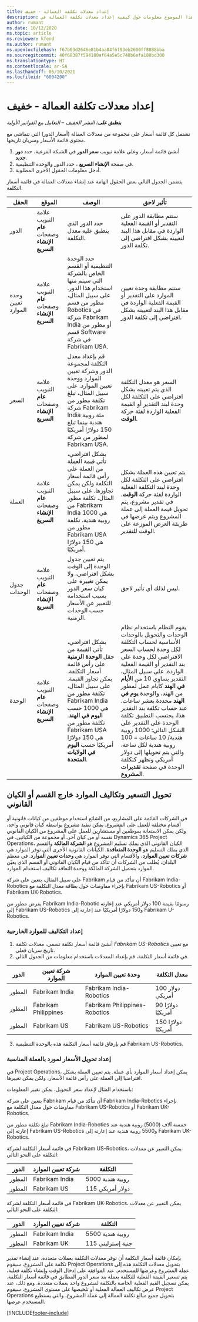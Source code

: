 ```yaml
---
title: إعداد معدلات تكلفة العمالة - خفيف
description: يقدم هذا الموضوع معلومات حول كيفية إعداد معدلات تكلفة العمالة في Project Operations.
author: rumant
ms.date: 10/12/2020
ms.topic: article
ms.reviewer: kfend
ms.author: rumant
ms.openlocfilehash: f67b03d2646e81b4aa84f6f93eb2600ff8888bba
ms.sourcegitcommit: 40f68387f594180af64a5e5c748b6efa188bd300
ms.translationtype: HT
ms.contentlocale: ar-SA
ms.lasthandoff: 05/10/2021
ms.locfileid: "6004200"
---
```

# <a name="set-up-labor-cost-rates---lite"></a>إعداد معدلات تكلفة العمالة - خفيف

_**ينطبق على:** النشر الخفيف – التعامل مع الفواتير الأولية_

تشتمل كل قائمة أسعار على مجموعة من معدلات العمالة (أسعار الدور) التي تتماشى مع محتوى قائمة الأسعار وسريان تاريخها.‬

1. أنشئ قائمة أسعار، وعلى علامة تبويب **سعر الدور** في الشبكة الفرعية، حدد **دور جديد**.
2. في صفحة **الإنشاء السريع** ، حدد الدور والوحدة التنظيمية.
3. أدخل معلومات الحقول الأخرى المطلوبة.

يتضمن الجدول التالي بعض الحقول الهامة عند إنشاء معدلات العمالة في قائمة أسعار التكلفة.

| الحقل | الموقع | ‏‏الوصف | تأثير لاحق |
| --- | --- | --- | --- |
| الدور | علامة التبويب **عام** وصفحات **الإنشاء السريع** | حدد الدور الذي ينطبق عليه معدل التكلفة. | ستتم مطابقة الدور على التقدير أو القيمة الفعلية الواردة في مقابل هذا البند لتعيينه بشكل افتراضي إلى تكلفة الدور. |
| وحدة تعيين الموارد | علامة التبويب **عام** وصفحات **الإنشاء السريع** | حدد الوحدة التنظيمية أو القسم الخاص بالشركة التي سيتم منها استخدام هذا الدور. على سبيل المثال، مطور من قسم Robotics في شركة Fabrikam India أو مطور من قسم Software في شركة Fabrikam USA. | ستتم مطابقة وحدة تعيين الموارد على التقدير أو القيمة الفعلية الواردة في مقابل هذا البند لتعيينه بشكل افتراضي إلى تكلفة الدور. |
| السعر | علامة التبويب **عام** وصفحات **الإنشاء السريع** | قم بإعداد معدل التكلفة لمجموعة الدور وشركة تعيين الموارد ووحدة تعيين الموارد. على سبيل المثال، تبلغ تكلفة مطور من شركة Fabrikam India مئة روبية هندية بينما تبلغ 150 دولارًا أمريكيًا لمطور من شركة Fabrikam USA. | السعر هو معدل التكلفة الذي يتم تعيينه بشكل افتراضي على التكلفة لكل وحدة لبند التقدير أو القيمة الفعلية الواردة لفئة حركة **الوقت**. |
| ‏‏العملة | علامة التبويب **عام** وصفحات **الإنشاء السريع** | بشكل افتراضي، تأتي قيمة العملة من العملة على رأس قائمة أسعار التكلفة ولكن يمكن تجاوزها. على سبيل المثال، تكلفة مطور من Fabrikam India هي 1000 روبية هندية. تكلفة مطور من Fabrikam USA هي 150 دولارًا أمريكيًا. | يتم تعيين هذه العملة بشكل افتراضي على التكلفة لكل وحدة لبند التكلفة الفعلية الواردة لفئة حركة **الوقت**. في تقدير مشروع، يتم تحويل قيمة العملة إلى عملة المشروع ويتم عرضها في طريقة العرض الموزعة على الوقت للتقدير. |
| جدول الوحدات | علامة التبويب **عام** وصفحات **الإنشاء السريع** | يتم تعيين جدول الوحدة إلى الوقت بشكل افتراضي، ولا يمكن تغييره على كيان سعر الدور بسبب استخدامه للتعبير عن الأسعار حسب الوحدات الزمنية. | ليس لذلك أي تأثير لاحق. |
| الوحدة | علامة التبويب **عام** وصفحات **الإنشاء السريع** | بشكل افتراضي، تأتي القيمة من حقل **الوحدة الزمنية** على رأس قائمة أسعار التكلفة. يمكن تجاوز القيمة. على سبيل المثال، تكلفة مطور من Fabrikam India هي 1000 حسب **اليوم في الهند**. تكلفة مطور من Fabrikam USA هي 150 دولارًا أمريكيًا حسب **اليوم في الولايات المتحدة**. | يقوم النظام باستخدام نظام الوحدات والتحويل بالوحدات الأساسية لحساب التكلفة لكل وحدة لحساب السعر الافتراضي لكل وحدة على بند التقدير أو القيمة الفعلية الواردة. على سبيل المثال، التقدير يساوي 10 من **الأيام في الهند** كأيام عمل لمطور من الهند، والوحدة **يوم في الهند** محددة بعشر ساعات. عند حساب تكلفة بند التقدير هذا، يحتسب التطبيق تكلفة الوحدة على التقدير على الشكل التالي: 1000 روبية هندية/ 10 ساعات = 100 روبية هندية لكل ساعة، والتي يتم تحويلها إلى دولار أمريكي وتظهر كتكلفة الوحدة في صفحة **تقديرات المشروع**. |

## <a name="transfer-pricing-and-costs-for-resources-outside-of-your-division-or-legal-entity"></a>تحويل التسعير وتكاليف الموارد خارج القسم أو الكيان القانوني

في الشركات القائمة على المشاريع، من الشائع استخدام موظفين من كيانات قانونية أو أقسام مختلفة للعمل على المشروع. يمكن تنفيذ مشروع بواسطة كيان قانوني واحد، ولكن يمكن الاستعانة بموظفين أو مستشارين للعمل على المشروع من الكيان القانوني نفسه أو من كيان آخر، أو مجموعة من الكيانين. في Dynamics 365 Project Operations، الكيان القانوني الذي يملك تسليم المشروع هو **الشركة المالكة** والقسم الذي يملك التسليم هو **الوحدة المتعاقدة**‬. الكيانات القانونية الأخرى التي توفر الموارد هي **شركات تعيين الموارد**، والأقسام التي توفر الموارد هي **وحدات تعيين الموارد**. في معظم البلدان، يُطلب من الشركات أن تتأكد من قيام الكيان القانوني أو القسم الذي يعيّن الموارد بتحميل الشركة المالكة ووحدة التعاقد تكاليف استخدام الموارد.

على سبيل المثال، يتعين على شركة Fabrikam أن تتأكد من قيام Fabrikam India-Robotics بإجراء مفاوضات حول بطاقة معدل التكلفة مع Fabrikam US-Robotics أو Fabrikam UK-Robotics.

يفرض مطور من Fabrikam India-Robotic رسومًا بقيمة 100 دولار أمريكي عند إعارته إلى Fabrikam US-Robotics و150 دولارًا أمريكيًا عند إعارته إلى Fabrikam U-Robotics.

### <a name="set-up-costs-for-outside-resources"></a>إعداد التكاليف للموارد الخارجية

1. أنشئ قائمة أسعار تكلفة تسمى، *معدلات تكلفة Fabrikam US-Robotics* مع تعيين تاريخ سريان فعلي.
2. في قائمة أسعار التكلفة، قم بإعداد المعدلات باستخدام معلومات من الجدول التالي. 

| الدور | شركة تعيين الموارد‬ | وحدة تعيين الموارد | معدل التكلفة |
| --- | --- | --- | --- |
| المطور | Fabrikam India | Fabrikam India-Robotics | 100 دولار أمريكي |
| المطور | Fabrikam Philippines | Fabrikam Philippines-Robotics | 90 دولارًا أمريكيًا |
| المطور | Fabrikam US | Fabrikam US-Robotics | 150 دولارًا أمريكيًا |

3. قم بإرفاق قائمة أسعار التكلفة هذه بالوحدة التنظيمية Fabrikam US-Robotics.

### <a name="set-up-transfer-pricing-for-a-resource-in-the-appropriate-currency"></a>إعداد تحويل الأسعار لمورد بالعملة المناسبة 

في Project Operations، يمكن إعداد أسعار الموارد بأي عملة. يتم تعيين العملة بشكل افتراضيا إلى العملة على رأس قائمة الأسعار، ولكن يمكن تغييرها.

باستخدام المثال لإعداد سعر التحويل، يمكن تغيير المعلومات:

يتعين على شركة Fabrikam أن تتأكد من قيام Fabrikam India-Robotics بإجراء مفاوضات حول معدل التكلفة مع Fabrikam US-Robotics أو Fabrikam UK-Robotics.‬

تبلغ تكلفة مطور من Fabrikam India-Robotics ‏خمسة آلاف (5000) روبية هندية عند إعارته إلى Fabrikam US-Robotics و5500 روبية هندية عند إعارته إلى Fabrikam UK-Robotics.

في قائمة أسعار التكلفة لشركة Fabrikam US-Robotics، يمكن التعبير عن معدلات التكلفة على النحو التالي:

| الدور | شركة تعيين الموارد‬ | التكلفة |
| --- | --- | --- |
| المطور | Fabrikam India | 5000 روبية هندية |
| المطور | Fabrikam US | 115 دولار أمريكي |

في قائمة أسعار التكلفة لشركة Fabrikam UK-Robotics، يمكن التعبير عن معدلات التكلفة على النحو التالي:

| الدور | شركة تعيين الموارد‬ | التكلفة |
| --- | --- | --- |
| المطور | Fabrikam India | 5500 روبية هندية |
| المطور | Fabrikam UK | 115 جنية إسترليني |

بإمكان قائمة أسعار التكلفة أن توفر معدلات التكلفة بعملات متعددة. عند إنشاء تقدير تكلفة على المشروع، سيقوم Project Operations بتحويل معدلات التكلفة هذه إلى عملة المشروع وعرضها للمستخدم. عند الموافقة على إدخال الوقت وإنشاء تكلفة فعلية، يتم تسعير القيمة الفعلية للتكلفة بعملة بند سعر الدور المطابق في قائمة أسعار التكلفة. يمكن تسجيل القيم الفعلية الخاصة بالتكلفة لمشروع واحد بعملات متعددة. ومع ذلك، عند عرض تكاليف العمالة الفعلية أو تلخيصها على مستوى المشروع، سيقوم Project Operations بتحويل جميع مبالغ تكلفة العمالة إلى عملة المشروع، والتي يستطيع المستخدم عرضها.


[!INCLUDE[footer-include](../../includes/footer-banner.md)]